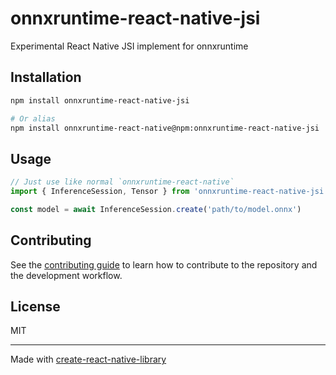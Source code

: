 # onnxruntime-react-native-jsi

Experimental React Native JSI implement for onnxruntime

## Installation

```sh
npm install onnxruntime-react-native-jsi

# Or alias
npm install onnxruntime-react-native@npm:onnxruntime-react-native-jsi
```

## Usage


```js
// Just use like normal `onnxruntime-react-native`
import { InferenceSession, Tensor } from 'onnxruntime-react-native-jsi';

const model = await InferenceSession.create('path/to/model.onnx')
```


## Contributing

See the [contributing guide](CONTRIBUTING.md) to learn how to contribute to the repository and the development workflow.

## License

MIT

---

Made with [create-react-native-library](https://github.com/callstack/react-native-builder-bob)
